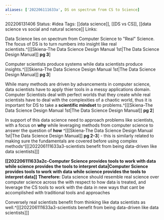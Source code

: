 ```yaml
---
aliases: ['202206111633a', DS on spectrum from CS to Science]
---
```

202206131406
Status: #idea
Tags: [[data science]], [[DS vs CS]], [[data science vs social and natural science]]
Links:

Data Science lies on spectrum from Computer Science to "Real" Science. The focus of DS is to turn numbers into insight like real scientists.^[[[Skiena-The Data Science  Design Manual 1st|The Data Science Design Manual]] **pg 3**]


Computer scientists produce systems while data scientists produce insights.^[[[Skiena-The Data Science  Design Manual 1st|The Data Science Design Manual]] **pg 3**]

While many methods are driven by advancements in computer science, data scientists have to apply thier tools in a messy applications domain. Computer Scientists deal with perfect worlds that they create while real scientists have to deal with the complexities of a chaotic world, thus it is important for DS to take a **scientific mindset** to problems.^[[[Skiena-The Data Science  Design Manual 1st|The Data Science Design Manual]] **pg 2**] 

In support of this data science need to approach problems like scientists, with a focus on **why** while leveraging methods from computer science to answer the question of **how** ^[[[Skiena-The Data Science  Design Manual 1st|The Data Science Design Manual]] **pg 2-3**] 
	- this is similarly related to making sure the fundamentals are covered before using complex methods^[[[202206111633a3-scientists benefit from being data-driven like data scientists]]]

**[[202206111633a2c-Computer Science provides tools to work with data while science provides the tools to interpret data|Computer Science provides tools to work with data while science provides the tools to interpret data]]**
**Therefore:** Data science should resemble real science over computer science across the with respect to how data is treated, and leverage the CS tools to work with the data in new ways that cant be accomplished with traditional tools and approaches 

Conversely real scientists benefit from thinking like data scientists as well.^[[[202206111633a3-scientists benefit from being data-driven like data scientists]]]
